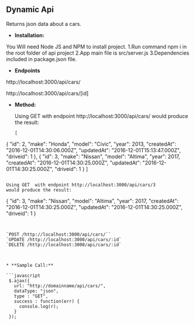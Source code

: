 **Dynamic Api**
----
  Returns json data about a cars.

  * **Installation:**

  You Will need Node JS and NPM to install project.
  1.Run command npm i in the root folder of api project
  2.App main file is src/server.js
  3.Dependencies included in package.json file.



* **Endpoints**

 http://localhost:3000/api/cars/

 http://localhost:3000/api/cars/[id]

* **Method:**

   Using GET  with endpoint http://localhost:3000/api/cars/
   would produce the result:

   ```
   [
 {
   "id": 2,
   "make": "Honda",
   "model": "Civic",
   "year": 2013,
   "createdAt": "2016-12-01T14:30:06.000Z",
   "updatedAt": "2016-12-01T15:13:47.000Z",
   "driveid": 1
 },
 {
   "id": 3,
   "make": "Nissan",
   "model": "Altima",
   "year": 2017,
   "createdAt": "2016-12-01T14:30:25.000Z",
   "updatedAt": "2016-12-01T14:30:25.000Z",
   "driveid": 1
 }
]

   ```

   Using GET  with endpoint http://localhost:3000/api/cars/3
   would produce the result:

   ```
   {
     "id": 3,
     "make": "Nissan",
     "model": "Altima",
     "year": 2017,
     "createdAt": "2016-12-01T14:30:25.000Z",
     "updatedAt": "2016-12-01T14:30:25.000Z",
     "driveid": 1
   }
   ```


  `POST /http://localhost:3000/api/cars/``
  `UPDATE /http://localhost:3000/api/cars/:id`
  `DELETE /http://localhost:3000/api/cars/:id`



* **Sample Call:**

  ```javascript
    $.ajax({
      url: "http://domainname/api/cars/",
      dataType: "json",
      type : "GET",
      success : function(err) {
        console.log(r);
      }
    });
  ```
